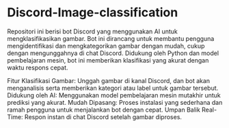 # Discord-Image-classification
Repositori ini berisi bot Discord yang menggunakan AI untuk mengklasifikasikan gambar. Bot ini dirancang untuk membantu pengguna mengidentifikasi dan mengkategorikan gambar dengan mudah, cukup dengan mengunggahnya di chat Discord. Didukung oleh Python dan model pembelajaran mesin, bot ini memberikan klasifikasi yang akurat dengan waktu respons cepat.

Fitur
Klasifikasi Gambar: Unggah gambar di kanal Discord, dan bot akan menganalisis serta memberikan kategori atau label untuk gambar tersebut.
Didukung oleh AI: Menggunakan model pembelajaran mesin mutakhir untuk prediksi yang akurat.
Mudah Dipasang: Proses instalasi yang sederhana dan ramah pengguna untuk menjalankan bot dengan cepat.
Umpan Balik Real-Time: Respon instan di chat Discord setelah gambar diproses.
